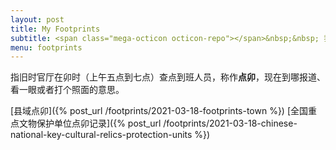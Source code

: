 ```yaml
---
layout: post
title: My Footprints
subtitle: <span class="mega-octicon octicon-repo"></span>&nbsp;&nbsp; 我卯过的一切。
menu: footprints
---
```

指旧时官厅在卯时（上午五点到七点）查点到班人员，称作**点卯**，现在到哪报道、看一眼或者打个照面的意思。

[县域点卯]({% post_url /footprints/2021-03-18-footprints-town %})
[全国重点文物保护单位点卯记录]({% post_url /footprints/2021-03-18-chinese-national-key-cultural-relics-protection-units %})